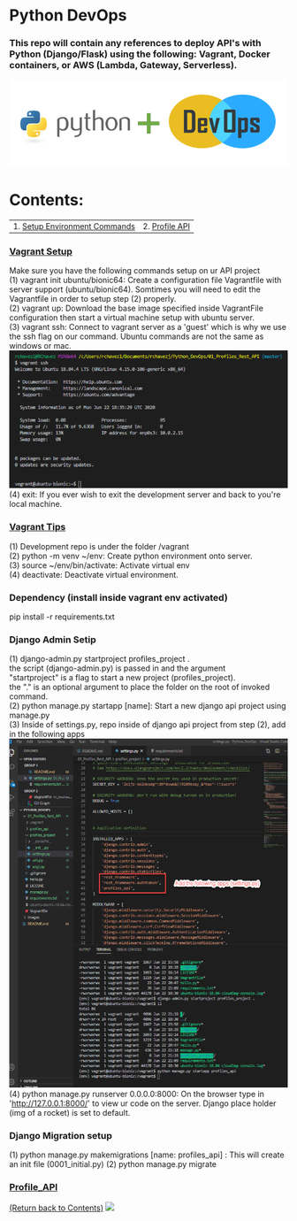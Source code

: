 # Python DevOps

### This repo will contain any references to deploy API's with Python (Django/Flask) using the following: Vagrant, Docker containers, or AWS (Lambda, Gateway, Serverless). 

![alt text](https://github.com/rchavezj/Pyhon_DevOps/blob/master/Images/Python_DevOps.PNG)

# Contents: 
|                        |                                          |
| ---------------------- | ---------------------------------------- |
| 1. [Setup Environment Commands](#Setup)                         | 2. [Profile API](#Profile_API) |


### [Vagrant Setup](#)
Make sure you have the following commands setup on ur API project </br>
(1) vagrant init ubuntu/bionic64: Create a configuration file Vagrantfile with server support (ubuntu/bionic64). Somtimes you will need to edit the Vagrantfile in order to setup step (2) properly.   </br>
(2) vagrant up: Download the base image specified inside VagrantFile configuration then start a virtual machine setup with ubuntu server.  </br>
(3) vagrant ssh: Connect to vagrant server as a 'guest' which is why we use the ssh flag on our command. Ubuntu commands are not the same as windows or mac. </br>
![alt text](https://github.com/rchavezj/Pyhon_DevOps/blob/master/Images/vagrantSSH.png) </br>
(4) exit: If you ever wish to exit the development server and back to you're local machine. 


### [Vagrant Tips](#)
(1) Development repo is under the folder /vagrant </br>
(2) python -m venv ~/env: Create python environment onto server. </br> 
(3) source ~/env/bin/activate: Activate virtual env </br>
(4) deactivate: Deactivate virtual environment.
</br> 

### Dependency (install inside vagrant env activated)
pip install -r requirements.txt </br>

### Django Admin Setip
(1) django-admin.py startproject profiles_project . </br>
the script (django-admin.py) is passed in and the argument </br>
"startproject" is a flag to start a new project (profiles_project). </br>
the "." is an optional argument to place the folder on the root of invoked command.  </br>
(2) python manage.py startapp [name]: Start a new django api project using manage.py</br>
(3) Inside of settings.py, repo inside of django api project from step (2), add in the following apps </br>
![alt text](https://github.com/rchavezj/Pyhon_DevOps/blob/master/Images/settings.png)
(4) python manage.py runserver 0.0.0.0:8000: On the browser type in 'http://127.0.0.1:8000/' to view ur code on the server. Django place holder (img of a rocket) is set to default. 

### Django Migration setup
(1) python manage.py makemigrations [name: profiles_api] : This will create an init file (0001_initial.py)
(2) python manage.py migrate

### [Profile_API](#)
[(Return back to Contents)](#Contents)
<img src="#" width="700">

